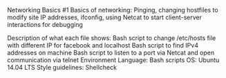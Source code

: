 Networking Basics #1
Basics of networking: Pinging, changing hostfiles to modify site IP addresses, ifconfig, using Netcat to start client-server interactions for debugging

Description of what each file shows:
Bash script to change /etc/hosts file with different IP for facebook and localhost
Bash script to find IPv4 addresses on machine
Bash script to listen to a port via Netcat and open communication via telnet
Environment
Language: Bash scripts
OS: Ubuntu 14.04 LTS
Style guidelines: Shellcheck
